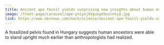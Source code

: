 ```yaml
---
title: Ancient ape fossil yields surprising new insights about human evolution
image: /front-page/carousel/ape-yniynjkkgungnknulnkjd.jpg
link: https://www.nbcnews.com/mach/science/ancient-ape-fossil-yields-surprising-new-insights-about-human-evolution-ncna1055916
---
```

A fossilized pelvis found in Hungary suggests human ancestors were able to stand upright much earlier than anthropologists had realized.